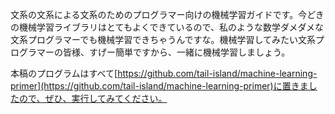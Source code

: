 文系の文系による文系のためのプログラマー向けの機械学習ガイドです。今どきの機械学習ライブラリはとてもよくできているので、私のような数学ダメダメな文系プログラマーでも機械学習できちゃうんですな。機械学習してみたい文系プログラマーの皆様、すげー簡単ですから、一緒に機械学習しましょう。

本稿のプログラムはすべて[https://github.com/tail-island/machine-learning-primer](https://github.com/tail-island/machine-learning-primer)に置きましたので、ぜひ、実行してみてください。
